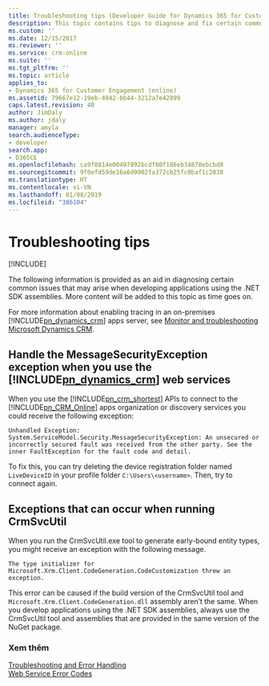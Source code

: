 ```yaml
---
title: Troubleshooting tips (Developer Guide for Dynamics 365 for Customer Engagement)| MicrosoftDocs
description: This topic contains tips to diagnose and fix certain common issues that may arise when developing Dynamics 365 for Customer Engagement apps SDK–based applications
ms.custom: ''
ms.date: 12/15/2017
ms.reviewer: ''
ms.service: crm-online
ms.suite: ''
ms.tgt_pltfrm: ''
ms.topic: article
applies_to:
- Dynamics 365 for Customer Engagement (online)
ms.assetid: 79667e12-19eb-4942-bb44-3212a7e42899
caps.latest.revision: 40
author: JimDaly
ms.author: jdaly
manager: amyla
search.audienceType:
- developer
search.app:
- D365CE
ms.openlocfilehash: ca9f0814e00497892bcdf00f186eb34878ebcbd8
ms.sourcegitcommit: 9f0efd59de16a6d9902fa372cb25fc0baf1c2838
ms.translationtype: HT
ms.contentlocale: vi-VN
ms.lasthandoff: 01/08/2019
ms.locfileid: "386104"
---
```

# <a name="troubleshooting-tips"></a>Troubleshooting tips

[!INCLUDE[](../../includes/cc_applies_to_update_9_0_0.md)]

The following information is provided as an aid in diagnosing certain common issues that may arise when developing applications using the .NET SDK assemblies. More content will be added to this topic as time goes on.  
  
 For more information about enabling tracing in an on-premises [!INCLUDE[pn_dynamics_crm](../../includes/pn-dynamics-crm.md)] apps server, see [Monitor and troubleshooting Microsoft Dynamics CRM](https://technet.microsoft.com/library/hh699694.aspx).  
  
## <a name="handle-the-messagesecurityexception-exception-when-you-use-the-includepndynamicscrmincludespn-dynamics-crmmd-web-services"></a>Handle the MessageSecurityException exception when you use the [!INCLUDE[pn_dynamics_crm](../../includes/pn-dynamics-crm.md)] web services
  
 When you use the [!INCLUDE[pn_crm_shortest](../../includes/pn-crm-shortest.md)] APIs to connect to the [!INCLUDE[pn_CRM_Online](../../includes/pn-crm-online.md)] apps organization or discovery services you could receive the following exception:  
  
```ms-dos  
Unhandled Exception: System.ServiceModel.Security.MessageSecurityException: An unsecured or incorrectly secured fault was received from the other party. See the inner FaultException for the fault code and detail.  
```  
  
 To fix this, you can try deleting the device registration folder named `LiveDeviceID` in your profile folder `C:\Users\<username>`. Then, try to connect again.  
  
## <a name="exceptions-that-can-occur-when-running-crmsvcutil"></a>Exceptions that can occur when running CrmSvcUtil  

 When you run the CrmSvcUtil.exe tool to generate early-bound entity types, you might receive an exception with the following message.  
  
```ms-dos  
The type initializer for Microsoft.Xrm.Client.CodeGeneration.CodeCustomization threw an exception.  
```  
  
 This error can be caused if the build version of the CrmSvcUtil tool and `Microsoft.Xrm.Client.CodeGeneration.dll` assembly aren’t the same. When you develop applications using the .NET SDK assemblies, always use the CrmSvcUtil tool and assemblies that are provided in the same version of the NuGet package.  
  
### <a name="see-also"></a>Xem thêm  
 [Troubleshooting and Error Handling](troubleshooting-error-handling.md)   
 [Web Service Error Codes](web-service-error-codes.md)
